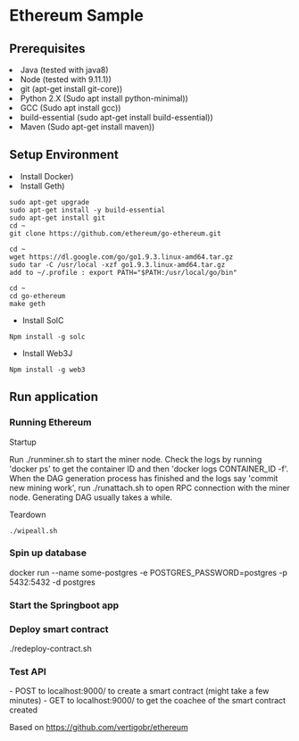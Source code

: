 <h1>Ethereum Sample</h1>


<h2>Prerequisites</h2>
<li> Java (tested with java8) </li>
<li> Node (tested with 9.11.1)) </li>
<li> git (apt-get install git-core)) </li>
<li>  Python 2.X (Sudo apt install python-minimal)) </li>
<li>  GCC (Sudo apt install gcc)) </li>
<li> build-essential (sudo apt-get install build-essential)) </li>
<li> Maven (Sudo apt-get install maven)) </li>

<h2>Setup Environment</h2>
<li> Install Docker) </li>
<li> Install Geth) </li>

```sudo apt-get update
sudo apt-get upgrade
sudo apt-get install -y build-essential
sudo apt-get install git
cd ~
git clone https://github.com/ethereum/go-ethereum.git

cd ~
wget https://dl.google.com/go/go1.9.3.linux-amd64.tar.gz
sudo tar -C /usr/local -xzf go1.9.3.linux-amd64.tar.gz
add to ~/.profile : export PATH="$PATH:/usr/local/go/bin"

cd ~
cd go-ethereum
make geth
```

- Install SolC
```aidl
Npm install -g solc
```

- Install Web3J
```aidl
Npm install -g web3
```

<h2>Run application</h2>

<h3>Running Ethereum</h3>

Startup 

Run ./runminer.sh to start the miner node. Check the logs by running 'docker ps' to get the container ID and then 'docker logs CONTAINER_ID -f'. 
When the DAG generation process has finished and the logs say 'commit new mining work', run ./runattach.sh to open RPC connection with the miner node.
Generating DAG usually takes a while. 

Teardown
```
./wipeall.sh
```

<h3>Spin up database</h3>
docker run --name some-postgres -e POSTGRES_PASSWORD=postgres -p 5432:5432 -d postgres


<h3>Start the Springboot app</h3>

<h3>Deploy smart contract</h3>
./redeploy-contract.sh

<h3>Test API</h3>
- POST to localhost:9000/ to create a smart contract (might take a few minutes)
- GET to localhost:9000/ to get the coachee of the smart contract created


Based on https://github.com/vertigobr/ethereum
